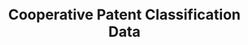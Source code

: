 ---
layout: default
bigquery: https://console.cloud.google.com/bigquery?p=patents-public-data&d=cpc&page=dataset
citation: '“Cooperative Patent Classification” by the EPO and USPTO, for public use. '
contributors: EPO, USPTO
cost: None
description: Cooperative Patent Classification Data contains the scheme and definitions
  of the Cooperative Patent Classification system for classifying patent documents.
  The CPC is the result of a partnership between the EPO and the USPTO in their joint
  effort to develop a common, internationally compatible classification system for
  technical documents, in particular patent publications, which will be used by both
  offices in the patent granting process
documentation: https://www.cooperativepatentclassification.org/cpcSchemeAndDefinitions
last_edit: Mon, 04 Apr 2022 19:07:06 GMT
location: https://www.cooperativepatentclassification.org/index
maintained_by: USPTO, EPO
schema_fields: '[''childGroups'', ''residualReferences'', ''notAllocatable'', ''applicationReferences'',
  ''definition'', ''limitingReferences'', ''child_groups'', ''additional_only'', ''glossary'',
  ''sizeCache'', ''title_full'', ''application_references'', ''titlePart'', ''children'',
  ''dateRevised'', ''ipcConcordant'', ''title_part'', ''status'', ''titleFull'', ''breakdown_code'',
  ''level'', ''ipc_concordant'', ''not_allocatable'', ''informative_references'',
  ''breakdownCode'', ''symbol'', ''date_revised'', ''informativeReferences'', ''limiting_references'',
  ''parents'', ''synonyms'', ''residual_references'']'
shortname: cooperative_patent_classification
tags:
- patents
- science
title: Cooperative Patent Classification Data
uuid: 984374a7-16e9-4b35-9445-458daceb01bf
---